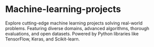 # Machine-learning-projects
Explore cutting-edge machine learning projects solving real-world problems. Featuring diverse domains, advanced algorithms, thorough evaluations, and open datasets. Powered by Python libraries like TensorFlow, Keras, and Scikit-learn.
